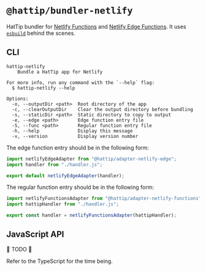 # `@hattip/bundler-netlify`

HatTip bundler for [Netlify Functions](https://docs.netlify.com/functions/overview) and [Netlify Edge Functions](https://docs.netlify.com/netlify-labs/experimental-features/edge-functions). It uses [`esbuild`](https://esbuild.github.io) behind the scenes.

## CLI

```
hattip-netlify
    Bundle a HatTip app for Netlify

For more info, run any command with the `--help` flag:
  $ hattip-netlify --help

Options:
  -o, --outputDir <path>  Root directory of the app
  -c, --clearOutputDir    Clear the output directory before bundling
  -s, --staticDir <path>  Static directory to copy to output
  -e, --edge <path>       Edge function entry file
  -S, --func <path>       Regular function entry file
  -h, --help              Display this message
  -v, --version           Display version number
```

The edge function entry should be in the following form:

```js
import netlifyEdgeAdapter from "@hattip/adapter-netlify-edge";
import handler from "./handler.js";

export default netlifyEdgeAdapter(handler);
```

The regular function entry should be in the following form:

```js
import netlifyFunctionsAdapter from "@hattip/adapter-netlify-functions";
import hattipHandler from "./handler.js";

export const handler = netlifyFunctionsAdapter(hattipHandler);
```

## JavaScript API

🚧 TODO 🚧

Refer to the TypeScript for the time being.
